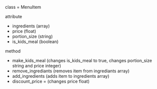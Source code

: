 class = MenuItem

attribute
- ingredients (array)
- price (float)
- portion_size (string)
- is_kids_meal (boolean)

method
- make_kids_meal (changes is_kids_meal to true, changes portion_size string and price integer)
- remove_ingrediants (removes item from ingrediants array)
- add_ingredients (adds item to ingredients array)
- discount_price = (changes price float)
